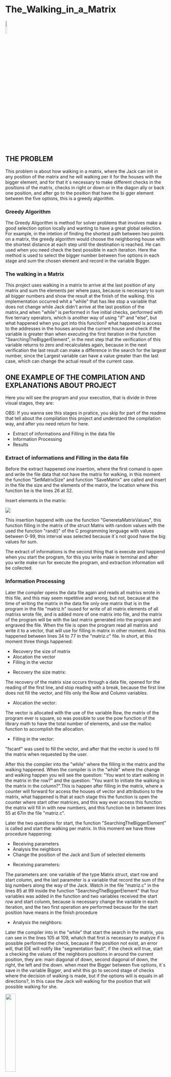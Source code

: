 <h1>The_Walking_in_a_Matrix</h1>

<img src="images/logo-C.png" alt="" style="width: 10%">

<h2>THE PROBLEM</h2>

<p style = "text-align = justify">
This problem is about how walking in a matrix, where the Jack can init in
any position of the matrix and he will walking per it for the houses with 
the bigger element, and for that it´s necessary to make different checks 
in the positions of the matrix, checks in right or down or in the diagon
ally or back one position, and after go to the position that have the bi
gger element between the five options, this is a greedy algorithm.
</p>

<h3>Greedy Algorithm</h3>

<p style = "text-align = justify">
The Greedy Aligorithm is method for solver problems that involves make a
good selection option locally and wanting to have a great global selection.
For example, in the intetion of finding the shortest path between two points
on a matrix, the greedy algorithm would choose the neighboring house with
the shortest distance at each step until the destination is reached. He can used when you 
need check the best possible in each iteration. Here the method is 
used to select the bigger number between five options in each stage and
sum the chosen element and record in the variable Bigger. 
</p>

<h3>The walking in a Matrix</h3>

<p style = "text-align = justify">
This project uses walking in a matrix to arrive at the last position of 
any matrix and sum the elements per where pass, because is necessary to sum all 
bigger numbers and show the result at the finish of the walking. this implementation
occurred whit a "while" that has like stop a variable that does not change while
Jack didn't arrive at the last position of the matrix,and when "while" is
performed in five initial checks, performed with five ternary operators,
which is another way of using "if" and "else", but what happened when you got into this
function? what happened is access to the addresses in the houses around the current
house and check if the variable is greater than when executing the first iteration in the function
"SearchingTheBiggerElement", in the next step that the verification
of this variable returns to zero and recalculates again, because in the next verification
the last result can make a difference in the search for the largest number, since the Largest
variable can have a value greater than the last case, which can change the actual result of
the current case.
</p>

<h2>ONE EXAMPLE OF THE COMPILATION AND EXPLANATIONS ABOUT PROJECT</h2>

<p style = "text-align = justify">
Here you will see the program and your execution, that is divide in three visual
stages, they are:

OBS: If you wanna see this stages in pratice, you skip for part of the readme that 
tell about the compilation this project and understand the compilation way, and after
you need return for here.
</p>

<ul>
  <li>Extract of informations and Filling in the data file</li>
  <li>Information Processing</li>
  <li>Results</li>
</ul>

<h3>Extract of informations and Filling in the data file</h3>

<p style = "text-align = justify">
Before the extract happened one insertion, where the first comand is open and
write the file data that not have the matrix for walking, in this moment
the function "SetMatrixSize" and function "SaveMatrix" are called and insert 
in the file the size and the elements of the matrix, the location where this
function be is the lines 26 at 32.
</p>

Insert elements in the matrix:

![](https://user-images.githubusercontent.com/107070061/226119230-e25537be-8889-48f3-a903-aea7a2b00a11.gif)

<p style = "text-align = justify">
This insertion happend with use the function "GeneretaMatrixValues", this 
function filling in the matrix of the struct Matrix with random values with
the used the function "rand()" of the C programming lenguage with values between
0-99, this interval was selected because it´s not good have the big values for 
sum.

The extract of informations is the second thing that is execute and happend 
when you start the program, for this you write make in terminal and after 
you write make run for execute the program, and extraction information will
be collected.
</p>

<h3>Information Processing</h3>

<p style = "text-align = justify">
Later the compiler opens the data file again and reads all matrixs wrote in this file, 
and this may seem repetitive and wrong, but not, because at the time of writing the 
matrix in the data file only one matrix that is in the program in the file "matriz.h" is
​​used for write of all matrix elements of all matrixs wrote file, and is added more of
one matrix into file, and the matrix of the program will be with the
last matrix generated into the program and engraved the file. When the file is open the
program read all matrixs and write it to a vector, that will use for filling in matrix
in other moment. And this happened between lines 34 to 77 in the "matriz.c" file. 
In short, at this moment three things happened:
</p>

<ul>
  <li>Recovery the size of matrix</li>
  <li>Alocation the vector</li>
  <li>Filling in the vector</li>
</ul>

<ul>
  <li>Recovery the size matrix:</li>
</ul>

<p style = "text-align = justify">
The recovery of the matrix size occurs through a data file, opened for the reading of 
the first line, and stop reading with a break, because the first line does not fill 
the vector, and fills only the Row and Column variables.
</p>

<ul>
  <li>Alocation the vector:</li>
</ul>

<p style = "text-align = justify">
The vector is allocated with the use of the variable Row, the matrix of the program
ever is square, so was possible to use the pow function of the library math to have
the total number of elements, and use the malloc function to accomplish the 
allocation.
</p>

<ul>
  <li>Filling in the vector:</li>
</ul>

<p style = "text-align = justify">

"fscanf" was used to fill the vector, and after that the vector is used to fill the matrix when requested by the user.

After this the compiler into the "while" where the filling in the matrix and the walking happened. 
When the compiler is in the "while" where the change and walking happen you will
see the question: "You want to start walking in the matrix in the row?" and the
question: "You want to initiate the walking in the matrix in the column?".This is happen
after filling in the matrix, where a counter will forward for access the houses
of vector and attributions to the matrix, what happened is that at each stage this 
the function is open the counter where start other matrices, and this way ever
access this function the matrix will fill in with new numbers, and this function be
in between lines 55 at 67in the file "matriz.c".
</p>

<p style = "text-align = justify">
Later the two questions for start, the function "SearchingTheBiggerElement" is called
and start the walking per matrix. In this moment we have three procedure happening:

<ul>
  <li>Receiving parameters</li>
  <li>Analysis the neighbors</li>
  <li>Change the position of the Jack and Sum of selected elements</li>
</ul>
</p>

<ul>
  <li>Receiving parameters:</li>
</ul>

<p style = "text-align = justify">
The parameters are: one variable of the type Matrix struct, start row and start
column, and the last parameter is a variable that record the sum of the big
numbers along the way of the Jack. Watch in the file "matriz.c" in the lines 85 at 99
inside the function "SearchingTheBiggerElement" that four variables was added in
the function and two variables received the start row and start colunm, because
is necessary change the variable in each iteration, and the two first operation
are performed because for the start position have means in the finish procedure
</p>

<ul>
  <li>Analysis the neighbors:</li>
</ul>

<p style = "text-align = justify">
Later the compiler into in the "while" that start the search in the matrix, you can see
in the lines 105 at 109, whatch that first is necessary to analyze if is possible performed
the check, because if the position not exist, an error will, that IDE will notify like 
"segmentation fault", if the check will true, start a checking the values of the neighbors
positions in around the current position, they are: main diagonal of down, second diagonal
of down, the right, the left and the down. when meet the Bigger between five options, it´s
save in the variable Bigger, and whit this go to second stage of checks where the decision
of walking is made, but if the options will is equals in all directions?, In this case the
Jack will walking for the position that will possible walking for she.
</p>

<img src="images/matriz-nula-matrizes-matematica.png" alt="" style="width: 25%">

<p style = "text-align = justify">
You can see that in this situation all options are equais, and the algorithm decision go to 
the positon that can first possible walking per she right, will depend of situation, per 
example in this case analysis the code the Jack walking for second diagonal of down, because
in the moment that search in the neighbors what is the Bigger element found the last check
is in the second diagonal of down, the Bigger is equal in all derections soon the last check
will executed.
</p>

<ul>
  <li>Change the position of the Jack and Sum of selected elements:</li>
</ul>

<p style = "text-align = justify">
After meet the Bigger element in the current stage, the Jack walking the position where 
this element be, that occurs in the lines 112 at 116 of the file "matriz.c", Watch in 
this file that change and sum the value that have the current position after the Jack
change your position, look this:
</p>

![](https://user-images.githubusercontent.com/107070061/226481417-3f84280f-f385-4d91-b595-147c62312bcf.png)

What happend if this check will true, the Row is sum with one, and the sum variable is added
of itself the before value, and this way the Jack walking per the matrix.

<h3>Results</h3>

For you see the way like this algorithm works, here have a example of input and output, look:

Input(data file and two start questions):

![](https://user-images.githubusercontent.com/107070061/226606386-889cbc19-fb1c-49fb-b9cb-a9d33a679759.png)
![](https://user-images.githubusercontent.com/107070061/226608664-f674a563-0f14-4ee5-8f7f-5105c27a9cf1.png)

Output:

![](https://user-images.githubusercontent.com/107070061/226737542-bb5a5044-b483-48b1-b923-e658af182f42.png)

<p style = "text-align = justify">
occurred the expected! Jack was walking per positions of the matrix that haved the bigger
element, and sumed the components, and with this Jack arrive at the last element
of the matrix, that was the goal.
</p>

<h2>HOW TO DO FOR COMPILE THE CODE THIS PROJECT</h2>

<p style = "text-align = justify">
This project use the Make file for compiler all files that have function
for operation in the all executions for walking in the matrix and sum the
elements, these are the pictures for you to understand how compiler and
know how this project works that are divide in three parts,look:
</p>

<ul>
  <li>Compilation</li>
  <li>Execution</li>
  <li>Clean executable</li>
</ul>

![](https://user-images.githubusercontent.com/107070061/226108916-b37c30be-d111-4ec2-9d4a-1e01bd3901ed.gif)

<p style = "text-align = justify">
The first comand compile the code and used the comand with "gcc", this is 
happend because the Make file is just a list of comands that required when 
their comands are write in the terminal, this means that you can open the
make file catch the comand wrote and put in terminal and click enter that
will happend the compile and execute and remove the executable. Each comand
will do a action,the make compiler, and make run execute the executable that
was generated when the comand make wrote in terminal, and the make clean
clean the executable the files of the project, they are:
</p>

When write the make comand:

![](https://user-images.githubusercontent.com/107070061/226111053-a048662f-333f-468f-91b8-5c5653f88efa.png)

Before the comand make:

![](https://user-images.githubusercontent.com/107070061/226111124-dbd1bd0e-a91c-40d8-8850-b491515baec6.png)

After the comand make:

![](https://user-images.githubusercontent.com/107070061/226111168-c0c2a98b-eb4d-4dcc-b414-b7d4ab07f1cc.png)



